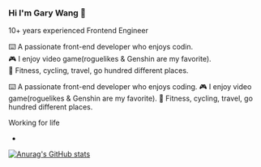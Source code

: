 ### Hi I'm Gary Wang 👋

10+ years experienced Frontend Engineer 

⌨️ A passionate front-end developer who enjoys codin.  
🎮 I enjoy video game(roguelikes & Genshin are my favorite).  
🚴 Fitness, cycling, travel, go hundred different places.


⌨️ A passionate front-end developer who enjoys coding. 
🎮 I enjoy video game(roguelikes & Genshin are my favorite). 
🚴 Fitness, cycling, travel, go hundred different places. 

Working for life

- 


[![Anurag's GitHub stats](https://github-readme-stats.vercel.app/api?username=Garyxiwang)](https://github.com/anuraghazra/github-readme-stats)
